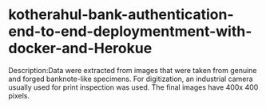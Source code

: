 # kotherahul-bank-authentication-end-to-end-deploymentment-with-docker-and-Herokue
Description:Data were extracted from images that were taken from genuine and forged banknote-like specimens. For digitization, an industrial camera usually used for print inspection was used. The final images have 400x 400 pixels.
